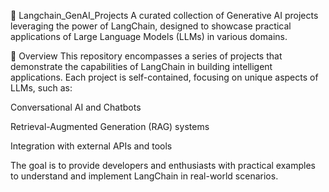 🌟 Langchain_GenAI_Projects
A curated collection of Generative AI projects leveraging the power of LangChain, designed to showcase practical applications of Large Language Models (LLMs) in various domains.​


🧠 Overview
This repository encompasses a series of projects that demonstrate the capabilities of LangChain in building intelligent applications. Each project is self-contained, focusing on unique aspects of LLMs, such as:​

Conversational AI and Chatbots

Retrieval-Augmented Generation (RAG) systems

Integration with external APIs and tools

The goal is to provide developers and enthusiasts with practical examples to understand and implement LangChain in real-world scenarios.​


